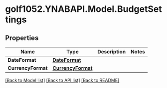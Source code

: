 # golf1052.YNABAPI.Model.BudgetSettings
## Properties

Name | Type | Description | Notes
------------ | ------------- | ------------- | -------------
**DateFormat** | [**DateFormat**](DateFormat.md) |  | 
**CurrencyFormat** | [**CurrencyFormat**](CurrencyFormat.md) |  | 

[[Back to Model list]](../README.md#documentation-for-models) [[Back to API list]](../README.md#documentation-for-api-endpoints) [[Back to README]](../README.md)

